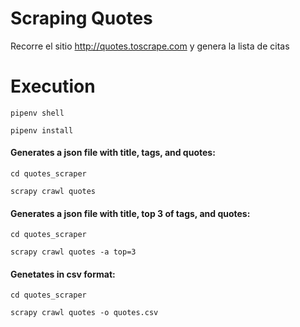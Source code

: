 # Scraping Quotes

Recorre el sitio <http://quotes.toscrape.com> y genera la lista de citas

# Execution

```
pipenv shell

pipenv install

```

#### Generates a json file with title, tags, and quotes:


```
cd quotes_scraper

scrapy crawl quotes

```

#### Generates a json file with title, top 3 of tags, and quotes:


```
cd quotes_scraper

scrapy crawl quotes -a top=3  

```

#### Genetates in csv format:


```
cd quotes_scraper

scrapy crawl quotes -o quotes.csv

```
